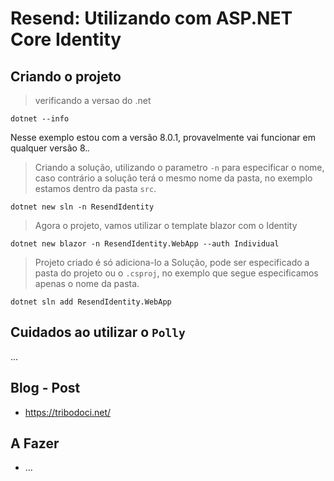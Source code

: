 # Resend: Utilizando com ASP.NET Core Identity

## Criando o projeto
> verificando a versao do .net
```shell
dotnet --info
```
Nesse exemplo estou com a versão 8.0.1, provavelmente vai funcionar em qualquer versão 8.*.*

> Criando a solução, utilizando o parametro ```-n``` para especificar o nome, caso contrário a solução terá o mesmo nome da pasta, no exemplo estamos dentro da pasta ```src```.
```shell
dotnet new sln -n ResendIdentity
```

> Agora o projeto, vamos utilizar o template blazor com o Identity

```shell
dotnet new blazor -n ResendIdentity.WebApp --auth Individual
```
> Projeto criado é só adiciona-lo a Solução, pode ser especificado a pasta do projeto ou o ```.csproj```, no exemplo que segue especificamos apenas o nome da pasta.
```shell
dotnet sln add ResendIdentity.WebApp
```
## Cuidados ao utilizar o ```Polly```
...
## Blog - Post
- https://tribodoci.net/

## A Fazer
- ...

